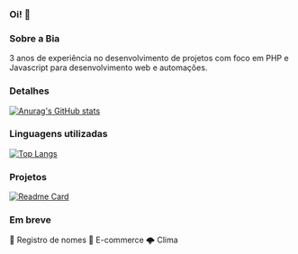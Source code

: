 <!--
**venturabeatrizc/venturabeatrizc** is a ✨ _special_ ✨ repository because its `README.md` (this file) appears on your GitHub profile.

Here are some ideas to get you started:

- 🔭 I’m currently working on ...
- 🌱 I’m currently learning ...
- 👯 I’m looking to collaborate on ...
- 🤔 I’m looking for help with ...
- 💬 Ask me about ...
- 📫 How to reach me: ...
- 😄 Pronouns: ...
- ⚡ Fun fact: ...
-->

### Oi! 👋


### Sobre a Bia

3 anos de experiência no desenvolvimento de projetos com foco em PHP e Javascript para desenvolvimento web e automações.

### Detalhes
[![Anurag's GitHub stats](https://github-readme-stats.vercel.app/api?username=venturabeatrizc&show_icons=true&theme=dark)](https://github.com/anuraghazra/github-readme-stats)

### Linguagens utilizadas
[![Top Langs](https://github-readme-stats.vercel.app/api/top-langs/?username=venturabeatrizc&layout=compact&theme=dark)](https://github.com/anuraghazra/github-readme-stats)

### Projetos
[![Readme Card](https://github-readme-stats.vercel.app/api/pin/?username=venturabeatrizc&repo=myjs*&theme=dark)](https://github.com/venturabeatrizc/**NOME-DO-REPOSITORIO**)

### Em breve
📩 Registro de nomes
🛒 E-commerce
🌩️ Clima
